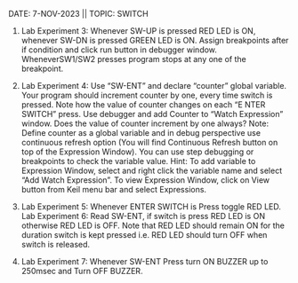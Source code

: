 DATE: 7-NOV-2023 || TOPIC: SWITCH

1. Lab Experiment 3:
 Whenever SW-UP is pressed RED LED is ON, whenever SW-DN is pressed GREEN LED is ON.
Assign breakpoints after if condition and click run button in debugger window. WheneverSW1/SW2 presses program stops at any one of the breakpoint.

2. Lab Experiment 4: Use “SW-ENT” and declare “counter” global variable. Your program should increment counter
	by one, every time switch is pressed. Note how the value of counter changes on each “E	NTER SWITCH” press. Use debugger and add Counter to “Watch Expression” window. Does the value of counter increment by one always?
	Note: Define counter as a global variable and in debug perspective use continuous refresh option (You will find Continuous Refresh button on top of the Expression Window). You can use step debugging or breakpoints to check the variable value.
	Hint: To add variable to Expression Window, select and right click the variable name and select “Add Watch Expression”. To view Expression Window, click on View button from Keil menu bar and select Expressions.

3. Lab Experiment 5: Whenever ENTER SWITCH is Press toggle RED LED.
Lab Experiment 6: Read SW-ENT, if switch is press RED LED is ON otherwise RED LED is OFF. Note that RED LED
should remain ON for the duration switch is kept pressed i.e. RED LED should turn OFF when switch is released.

4. Lab Experiment 7: Whenever SW-ENT Press turn ON BUZZER up to 250msec and Turn OFF BUZZER.
